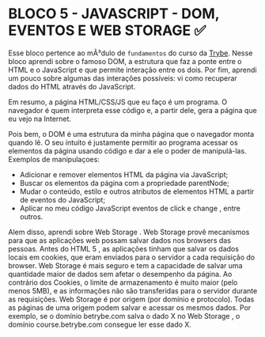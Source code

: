 # BLOCO 5 - JAVASCRIPT - DOM, EVENTOS E WEB STORAGE :white_check_mark: 

Esse bloco pertence ao mÃ³dulo de `fundamentos` do curso da [Trybe](https://www.betrybe.com/). Nesse bloco aprendi sobre o famoso DOM, a estrutura que faz a ponte entre o HTML e o JavaScript e que permite interação entre os dois. Por fim, aprendi um pouco sobre algumas das interações possíveis: vi como recuperar dados do HTML através do JavaScript.

Em resumo, a página HTML/CSS/JS que eu faço é um programa. O navegador é quem interpreta esse código e, a partir dele, gera a página que eu vejo na Internet.

Pois bem, o DOM é uma estrutura da minha página que o navegador monta quando lê. O seu intuito é justamente permitir ao programa acessar os elementos da página usando código e dar a ele o poder de manipulá-las.
Exemplos de manipulaçoes:
- Adicionar e remover elementos HTML da página via JavaScript;
- Buscar os elementos da página com a propriedade parentNode;
- Mudar o conteúdo, estilo e outros atributos de elementos HTML a partir de eventos do JavaScript;
- Aplicar no meu código JavaScript eventos de click e change , entre outros.

Alem disso, aprendi sobre Web Storage . Web Storage provê mecanismos para que as aplicações web possam salvar dados nos browsers das pessoas.
Antes do HTML 5 , as aplicações tinham que salvar os dados locais em cookies, que eram enviados para o servidor a cada requisição do browser. Web Storage é mais seguro e tem a capacidade de salvar uma quantidade maior de dados sem afetar o desempenho da página.
Ao contrário dos Cookies, o limite de armazenamento é muito maior (pelo menos 5MB), e as informações não são transferidas para o servidor durante as requisições.
Web Storage é por origem (por domínio e protocolo). Todas as páginas de uma origem podem salvar e acessar os mesmos dados. Por exemplo, se o domínio betrybe.com salva o dado X no Web Storage , o domínio course.betrybe.com consegue ler esse dado X.

